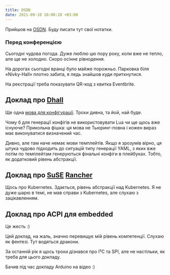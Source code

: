 ```yaml
---
title: OSDN
date: 2021-09-18 10:08:28 +03:00
---
```


Прийшов на [OSDN][1]. Буду писати тут свої нотатки.


### Перед конференцією

Сьогодні чудова погода. Дуже люблю цю пору року, коли вже не тепло, але ще не холодно. Скоро осіннє рівнодення.

На дорогах сьогодні вранці було майже порожньо. Парковка біля «Nivky-Hall» плотно забита, я ледь знайшов куди приткнутися.

На реєстрації треба показувати QR-код з квитка Eventbrite.


Доклад про [Dhall][2]
----------------

Ще одна [мова для конфігурації][3]. Трохи дивна, та йой, най буде.

Чому б для генерації конфігів не використовувати Lua чи ще щось вже існуюче? Прикольна фішка: ця мова не Тьюринг-повна і кожен вираз має виконуватися визначений час.

Дивно, але там наче немає мови темплейтів. Якщо я зрозумів вірно, ця штука чудово підходить до ситуацій типу генерації YAML, з яких вже потім по темплейтам генеруються фінальні конфіги в плейбуках. Тобто, як додатковий рівень абстракції.


Доклад про [SuSE][5] [Rancher][4]
---------------------------------

Щось про Kubernetes. Здається, рівень абстракції над Kubernetes. Я не дуже шарю в темі, не мав справи з Kubernetes, але слухаю з зацікавленням.


Доклад про ACPI для embedded
----------------------------

Це жесть :)

Цей доклад, на жаль, значно перевищує мій рівень компетенції. Слухаю як фентезі. Тут водяться дракони.

За останній рік я щось трохи дізнався про I²C та SPI, але не настільки, як треба для цього докладу.

Бачив під час докладу Arduino на відео :)

[1]: https://osdn.org.ua/
[2]: https://dhall-lang.org/
[3]: https://github.com/dhall-lang/dhall-lang
[4]: https://rancher.com/
[5]: https://www.suse.com/products/suse-rancher/
